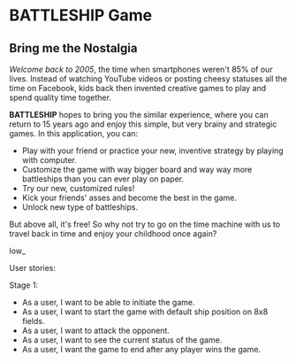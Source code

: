 # BATTLESHIP Game

## Bring me the Nostalgia

*Welcome back to 2005*, the time when smartphones weren't 85% of our lives. Instead of watching YouTube 
videos or posting cheesy statuses all the time on Facebook, kids back then invented creative games to play 
and spend quality time together.

**BATTLESHIP** hopes to bring you the similar experience, where you can return to 15 years ago and enjoy
this simple, but very brainy and strategic games. In this application, you can: 

- Play with your friend or practice your new, inventive strategy by playing with computer. 
- Customize the game with way bigger board and way way more battleships than you can ever play on paper.
- Try our new, customized rules!
- Kick your friends' asses and become the best in the game.
- Unlock new type of battleships.

But above all, it's free! So why not try to go on the time machine with us to travel back in time and enjoy
your childhood once again?

low_

User stories:

Stage 1:
- As a user, I want to be able to initiate the game.
- As a user, I want to start the game with default ship position on 8x8 fields.
- As a user, I want to attack the opponent.
- As a user, I want to see the current status of the game.
- As a user, I want the game to end after any player wins the game. 
